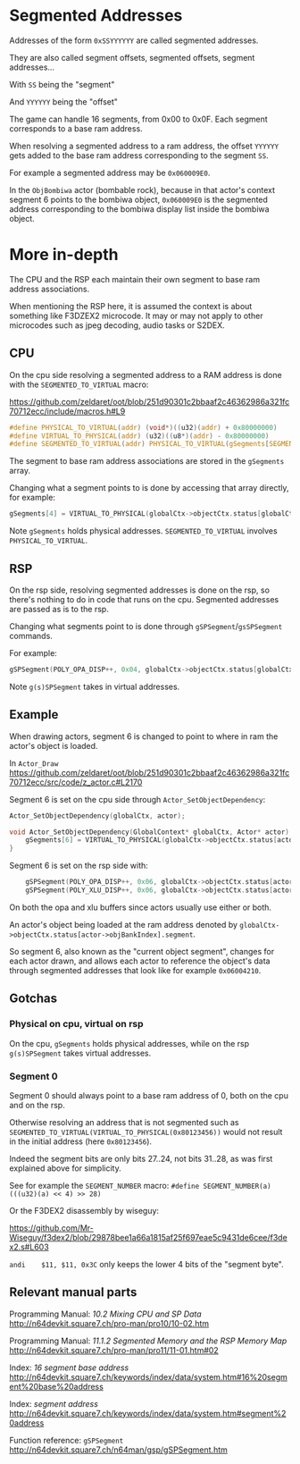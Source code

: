# Segmented Addresses

Addresses of the form `0xSSYYYYYY` are called segmented addresses.

They are also called segment offsets, segmented offsets, segment addresses...

With `SS` being the "segment"

And `YYYYYY` being the "offset"

The game can handle 16 segments, from 0x00 to 0x0F. Each segment corresponds to a base ram address.

When resolving a segmented address to a ram address, the offset `YYYYYY` gets added to the base ram address corresponding to the segment `SS`.

For example a segmented address may be `0x060009E0`.

In the `ObjBombiwa` actor (bombable rock), because in that actor's context segment 6 points to the bombiwa object, `0x060009E0` is the segmented address corresponding to the bombiwa display list inside the bombiwa object.

# More in-depth

The CPU and the RSP each maintain their own segment to base ram address associations.

When mentioning the RSP here, it is assumed the context is about something like F3DZEX2 microcode. It may or may not apply to other microcodes such as jpeg decoding, audio tasks or S2DEX.

## CPU

On the cpu side resolving a segmented address to a RAM address is done with the `SEGMENTED_TO_VIRTUAL` macro:

https://github.com/zeldaret/oot/blob/251d90301c2bbaaf2c46362986a321fc70712ecc/include/macros.h#L9

```c
#define PHYSICAL_TO_VIRTUAL(addr) (void*)((u32)(addr) + 0x80000000)
#define VIRTUAL_TO_PHYSICAL(addr) (u32)((u8*)(addr) - 0x80000000)
#define SEGMENTED_TO_VIRTUAL(addr) PHYSICAL_TO_VIRTUAL(gSegments[SEGMENT_NUMBER(addr)] + SEGMENT_OFFSET(addr))
```

The segment to base ram address associations are stored in the `gSegments` array.

Changing what a segment points to is done by accessing that array directly, for example:

```c
gSegments[4] = VIRTUAL_TO_PHYSICAL(globalCtx->objectCtx.status[globalCtx->objectCtx.mainKeepIndex].segment);
```

Note `gSegments` holds physical addresses. `SEGMENTED_TO_VIRTUAL` involves `PHYSICAL_TO_VIRTUAL`.

## RSP

On the rsp side, resolving segmented addresses is done on the rsp, so there's nothing to do in code that runs on the cpu. Segmented addresses are passed as is to the rsp.

Changing what segments point to is done through `gSPSegment`/`gsSPSegment` commands.

For example:

```c
gSPSegment(POLY_OPA_DISP++, 0x04, globalCtx->objectCtx.status[globalCtx->objectCtx.mainKeepIndex].segment);
```

Note `g(s)SPSegment` takes in virtual addresses.

## Example

When drawing actors, segment 6 is changed to point to where in ram the actor's object is loaded.

In `Actor_Draw` https://github.com/zeldaret/oot/blob/251d90301c2bbaaf2c46362986a321fc70712ecc/src/code/z_actor.c#L2170

Segment 6 is set on the cpu side through `Actor_SetObjectDependency`:

```c
Actor_SetObjectDependency(globalCtx, actor);
```

```c
void Actor_SetObjectDependency(GlobalContext* globalCtx, Actor* actor) {
    gSegments[6] = VIRTUAL_TO_PHYSICAL(globalCtx->objectCtx.status[actor->objBankIndex].segment);
}
```

Segment 6 is set on the rsp side with:

```c
    gSPSegment(POLY_OPA_DISP++, 0x06, globalCtx->objectCtx.status[actor->objBankIndex].segment);
    gSPSegment(POLY_XLU_DISP++, 0x06, globalCtx->objectCtx.status[actor->objBankIndex].segment);
```

On both the opa and xlu buffers since actors usually use either or both.

An actor's object being loaded at the ram address denoted by `globalCtx->objectCtx.status[actor->objBankIndex].segment`.

So segment 6, also known as the "current object segment", changes for each actor drawn, and allows each actor to reference the object's data through segmented addresses that look like for example `0x06004210`.

## Gotchas

### Physical on cpu, virtual on rsp

On the cpu, `gSegments` holds physical addresses, while on the rsp `g(s)SPSegment` takes virtual addresses.

### Segment 0

Segment 0 should always point to a base ram address of 0, both on the cpu and on the rsp.

Otherwise resolving an address that is not segmented such as `SEGMENTED_TO_VIRTUAL(VIRTUAL_TO_PHYSICAL(0x80123456))` would not result in the initial address (here `0x80123456`).

Indeed the segment bits are only bits 27..24, not bits 31..28, as was first explained above for simplicity.

See for example the `SEGMENT_NUMBER` macro: `#define SEGMENT_NUMBER(a)   (((u32)(a) << 4) >> 28)`

Or the F3DEX2 disassembly by wiseguy:

https://github.com/Mr-Wiseguy/f3dex2/blob/29878bee1a66a1815af25f697eae5c9431de6cee/f3dex2.s#L603

`andi    $11, $11, 0x3C` only keeps the lower 4 bits of the "segment byte".

## Relevant manual parts

Programming Manual: *10.2 Mixing CPU and SP Data* http://n64devkit.square7.ch/pro-man/pro10/10-02.htm

Programming Manual: *11.1.2 Segmented Memory and the RSP Memory Map* http://n64devkit.square7.ch/pro-man/pro11/11-01.htm#02

Index: *16 segment base address* http://n64devkit.square7.ch/keywords/index/data/system.htm#16%20segment%20base%20address

Index: *segment address* http://n64devkit.square7.ch/keywords/index/data/system.htm#segment%20address

Function reference: `gSPSegment` http://n64devkit.square7.ch/n64man/gsp/gSPSegment.htm
